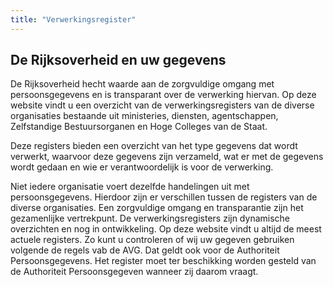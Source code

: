 ```yaml
---
title: "Verwerkingsregister"
---
```


## De Rijksoverheid en uw gegevens

De Rijksoverheid hecht waarde aan de zorgvuldige omgang met persoonsgegevens en is transparant over de verwerking hiervan. Op deze website vindt u een overzicht van de verwerkingsregisters van de diverse organisaties bestaande uit ministeries, diensten, agentschappen, Zelfstandige Bestuursorganen en Hoge Colleges van de Staat.

Deze registers bieden een overzicht van het type gegevens dat wordt verwerkt, waarvoor deze gegevens zijn verzameld, wat er met de gegevens wordt gedaan en wie er verantwoordelijk is voor de verwerking.

Niet iedere organisatie voert dezelfde handelingen uit met persoonsgegevens. Hierdoor zijn er verschillen tussen de registers van de diverse organisaties. Een zorgvuldige omgang en transparantie zijn het gezamenlijke vertrekpunt. De verwerkingsregisters zijn dynamische overzichten en nog in ontwikkeling. Op deze website vindt u altijd de meest actuele registers. Zo kunt u controleren of wij uw gegeven gebruiken volgende de regels vab de AVG. Dat geldt ook voor de Authoriteit Persoonsgegevens. Het register moet ter beschikking worden gesteld van de Authoriteit Persoonsgegeven wanneer zij daarom vraagt.
